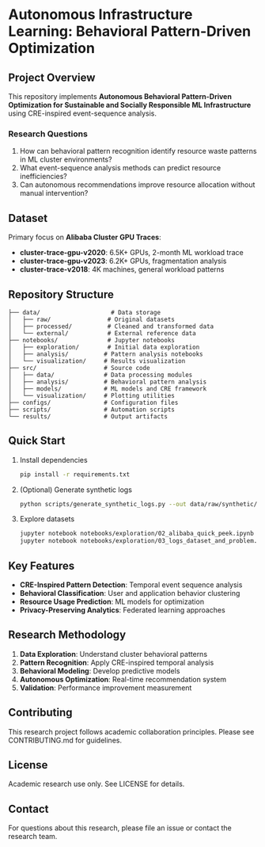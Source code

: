 # Autonomous Infrastructure Learning: Behavioral Pattern‑Driven Optimization

## Project Overview

This repository implements **Autonomous Behavioral Pattern-Driven Optimization for Sustainable and Socially Responsible ML Infrastructure** using CRE-inspired event-sequence analysis.

### Research Questions
1. How can behavioral pattern recognition identify resource waste patterns in ML cluster environments?
2. What event-sequence analysis methods can predict resource inefficiencies?
3. Can autonomous recommendations improve resource allocation without manual intervention?

## Dataset

Primary focus on **Alibaba Cluster GPU Traces**:
- **cluster-trace-gpu-v2020**: 6.5K+ GPUs, 2-month ML workload trace
- **cluster-trace-gpu-v2023**: 6.2K+ GPUs, fragmentation analysis  
- **cluster-trace-v2018**: 4K machines, general workload patterns

## Repository Structure

```
├── data/                    # Data storage
│   ├── raw/                # Original datasets
│   ├── processed/          # Cleaned and transformed data
│   └── external/           # External reference data
├── notebooks/              # Jupyter notebooks
│   ├── exploration/        # Initial data exploration
│   ├── analysis/          # Pattern analysis notebooks
│   └── visualization/     # Results visualization
├── src/                   # Source code
│   ├── data/              # Data processing modules
│   ├── analysis/          # Behavioral pattern analysis
│   ├── models/            # ML models and CRE framework
│   └── visualization/     # Plotting utilities
├── configs/               # Configuration files
├── scripts/               # Automation scripts
└── results/               # Output artifacts
```

## Quick Start

1. Install dependencies
   ```bash
   pip install -r requirements.txt
   ```

2. (Optional) Generate synthetic logs
   ```bash
   python scripts/generate_synthetic_logs.py --out data/raw/synthetic/logs.csv --n 5000
   ```

3. Explore datasets
   ```bash
   jupyter notebook notebooks/exploration/02_alibaba_quick_peek.ipynb
   jupyter notebook notebooks/exploration/03_logs_dataset_and_problem.ipynb
   ```

## Key Features

- **CRE-Inspired Pattern Detection**: Temporal event sequence analysis
- **Behavioral Classification**: User and application behavior clustering  
- **Resource Usage Prediction**: ML models for optimization
- **Privacy-Preserving Analytics**: Federated learning approaches

## Research Methodology

1. **Data Exploration**: Understand cluster behavioral patterns
2. **Pattern Recognition**: Apply CRE-inspired temporal analysis
3. **Behavioral Modeling**: Develop predictive models
4. **Autonomous Optimization**: Real-time recommendation system
5. **Validation**: Performance improvement measurement

## Contributing

This research project follows academic collaboration principles. Please see CONTRIBUTING.md for guidelines.

## License

Academic research use only. See LICENSE for details.

## Contact

For questions about this research, please file an issue or contact the research team.
